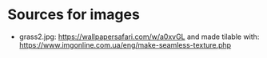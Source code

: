 # Sources for images

- grass2.jpg: https://wallpapersafari.com/w/a0xvGL and made tilable with: https://www.imgonline.com.ua/eng/make-seamless-texture.php